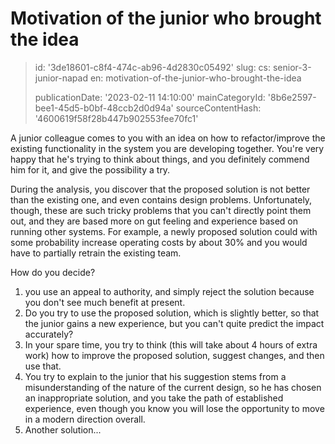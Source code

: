 Motivation of the junior who brought the idea
=============================================

> id: '3de18601-c8f4-474c-ab96-4d2830c05492'
> slug:
> 	cs: senior-3-junior-napad
> 	en: motivation-of-the-junior-who-brought-the-idea
> 
> publicationDate: '2023-02-11 14:10:00'
> mainCategoryId: '8b6e2597-bee1-45d5-b0bf-48ccb2d0d94a'
> sourceContentHash: '4600619f58f28b447b902553fee70fc1'

A junior colleague comes to you with an idea on how to refactor/improve the existing functionality in the system you are developing together. You're very happy that he's trying to think about things, and you definitely commend him for it, and give the possibility a try.

During the analysis, you discover that the proposed solution is not better than the existing one, and even contains design problems. Unfortunately, though, these are such tricky problems that you can't directly point them out, and they are based more on gut feeling and experience based on running other systems. For example, a newly proposed solution could with some probability increase operating costs by about 30% and you would have to partially retrain the existing team.

How do you decide?

1. you use an appeal to authority, and simply reject the solution because you don't see much benefit at present.
2. Do you try to use the proposed solution, which is slightly better, so that the junior gains a new experience, but you can't quite predict the impact accurately?
3. In your spare time, you try to think (this will take about 4 hours of extra work) how to improve the proposed solution, suggest changes, and then use that.
4. You try to explain to the junior that his suggestion stems from a misunderstanding of the nature of the current design, so he has chosen an inappropriate solution, and you take the path of established experience, even though you know you will lose the opportunity to move in a modern direction overall.
5. Another solution...
